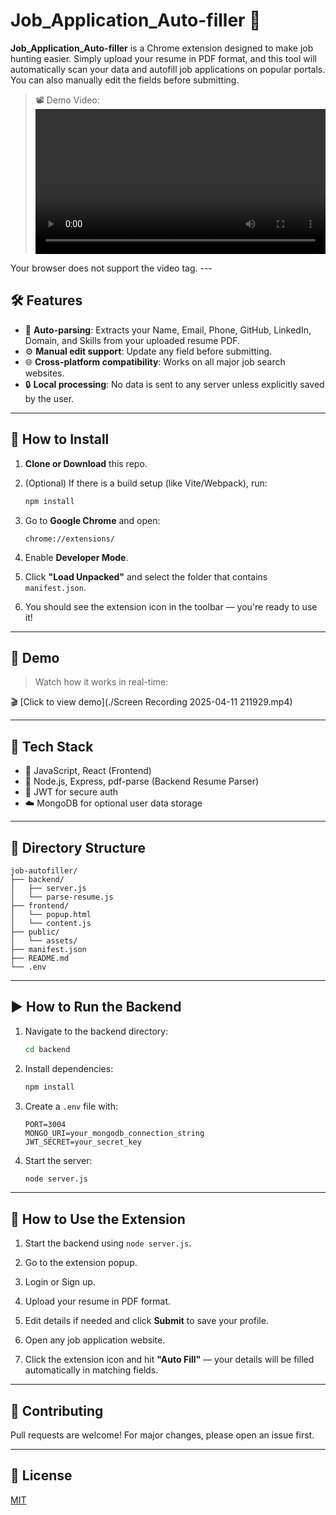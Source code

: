 # Job_Application_Auto-filler 🚀

**Job_Application_Auto-filler** is a Chrome extension designed to make job hunting easier. Simply upload your resume in PDF format, and this tool will automatically scan your data and autofill job applications on popular portals. You can also manually edit the fields before submitting.

> 📽️ Demo Video:
> <video width="100%" controls>

  <source src="https://github.com/Arnav-NK/Job_Application_Auto-filler/blob/main/vite-project/src/assets/screen-recording-2025-04-11-222009_N4tlRTYQ.mp4" type="video/mp4">
  Your browser does not support the video tag.
</video>
---

## 🛠 Features

- 🧠 **Auto-parsing**: Extracts your Name, Email, Phone, GitHub, LinkedIn, Domain, and Skills from your uploaded resume PDF.
- ⚙️ **Manual edit support**: Update any field before submitting.
- 🌐 **Cross-platform compatibility**: Works on all major job search websites.
- 🔒 **Local processing**: No data is sent to any server unless explicitly saved by the user.

---

## 🚀 How to Install

1. **Clone or Download** this repo.

2. (Optional) If there is a build setup (like Vite/Webpack), run:

   ```bash
   npm install
   ```

3. Go to **Google Chrome** and open:

   ```
   chrome://extensions/
   ```

4. Enable **Developer Mode**.

5. Click **"Load Unpacked"** and select the folder that contains `manifest.json`.

6. You should see the extension icon in the toolbar — you're ready to use it!

---

## 🧪 Demo

> Watch how it works in real-time:

🎬 [Click to view demo](./Screen Recording 2025-04-11 211929.mp4)

---

## 🧾 Tech Stack

- 🧩 JavaScript, React (Frontend)
- 🧠 Node.js, Express, pdf-parse (Backend Resume Parser)
- 🔐 JWT for secure auth
- ☁️ MongoDB for optional user data storage

---

## 📁 Directory Structure

```
job-autofiller/
├── backend/
│   ├── server.js
│   └── parse-resume.js
├── frontend/
│   └── popup.html
│   └── content.js
├── public/
│   └── assets/
├── manifest.json
├── README.md
└── .env
```

---

## ▶️ How to Run the Backend

1. Navigate to the backend directory:

   ```bash
   cd backend
   ```

2. Install dependencies:

   ```bash
   npm install
   ```

3. Create a `.env` file with:

   ```env
   PORT=3004
   MONGO_URI=your_mongodb_connection_string
   JWT_SECRET=your_secret_key
   ```

4. Start the server:

   ```bash
   node server.js
   ```

---

## 🚀 How to Use the Extension

1. Start the backend using `node server.js`.

2. Go to the extension popup.

3. Login or Sign up.

4. Upload your resume in PDF format.

5. Edit details if needed and click **Submit** to save your profile.

6. Open any job application website.

7. Click the extension icon and hit **"Auto Fill"** — your details will be filled automatically in matching fields.

---

## 🤝 Contributing

Pull requests are welcome! For major changes, please open an issue first.

---

## 📜 License

[MIT](LICENSE)
